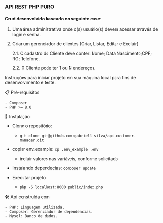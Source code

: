 ### API REST PHP PURO

#### Crud desenvolvido baseado no seguinte case:

 1. Uma área administrativa onde o(s) usuário(s) devem acessar através de login e senha.

 2. Criar um gerenciador de clientes (Criar, Listar, Editar e Excluir)

    2.1. O cadastro do Cliente deve conter: Nome; Data Nascimento;CPF; RG; Telefone.

    2.2. O Cliente pode ter 1 ou N endereços.

Instruções para iniciar projeto em sua máquina local para fins de desenvolvimento e teste.

📋 Pré-requisitos

    - Composer
    - PHP >= 8.0

🔧 Instalação

 - Clone o repositório:
   - ```git clone git@github.com:gabriell-silva/api-customer-manager.git```

 
 - copiar env_example: ```cp .env_example .env ```

    - incluir valores nas variáveis, conforme solicitado

 
 - Instalando dependecias: ```composer update```


 - Executar projeto 
   - ```php -S localhost:8000 public/index.php```


🛠️ Api construída com

    - PHP: Linguagem utilizada.
    - Composer: Gerenciador de dependencias.
    - Mysql: Banco de dados.